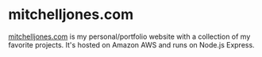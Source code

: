 # mitchelljones.com
[mitchelljones.com](https://www.mitchelljones.com) is my personal/portfolio website with a collection of my favorite projects. It's hosted on Amazon AWS and runs on Node.js Express.

